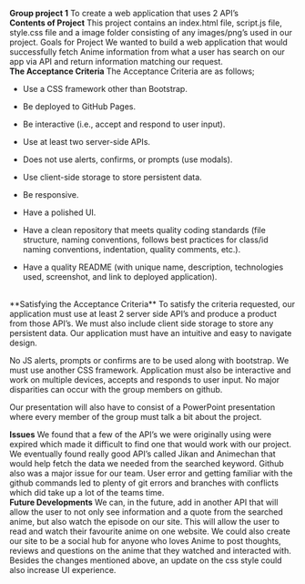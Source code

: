 **Group project 1**
To create a web application that uses 2 API’s
<br>
**Contents of Project**
This project contains an index.html file, script.js file, style.css file and a image folder consisting of any images/png’s used in our project.
Goals for Project
We wanted to build a web application that would successfully fetch Anime information from what a user has search on our app via API and return information matching our request. 
<br>
**The Acceptance Criteria**
The Acceptance Criteria are as follows;
* Use a CSS framework other than Bootstrap.

* Be deployed to GitHub Pages.

* Be interactive (i.e., accept and respond to user input).

* Use at least two server-side APIs.

* Does not use alerts, confirms, or prompts (use modals).

* Use client-side storage to store persistent data.
* Be responsive.

* Have a polished UI.

* Have a clean repository that meets quality coding standards (file structure, naming conventions, follows best practices for class/id naming conventions, indentation, quality comments, etc.).

* Have a quality README (with unique name, description, technologies used, screenshot, and link to deployed application).
<br>
**Satisfying the Acceptance Criteria**
To satisfy the criteria requested, our application must use at least 2 server side API’s and produce a product from those API’s. We must also include client side storage to store any persistent data.
Our application must have an intuitive and easy to navigate design.

No JS alerts, prompts or confirms are to be used along with bootstrap. We must use another CSS framework. Application must also be interactive and work on multiple devices, accepts and responds to user input. No major disparities can occur with the group members on github.

Our presentation will also have to consist of a PowerPoint presentation where every member of the group must talk a bit about the project. 

**Issues**
We found that a few of the API’s we were originally using were expired which made it difficult to find one that would work with our project. We eventually found really good API’s called Jikan and Animechan that would help fetch the data we needed from the searched keyword. Github also was a major issue for our team. User error and getting familiar with the github commands led to plenty of git errors and branches with conflicts which did take up a lot of the teams time. 
<br>
**Future Developments**
We can, in the future, add in another API that will allow the user to not only see information and a quote from the searched anime, but also watch the episode on our site. This will allow the user to read and watch their favourite anime on one website. 
We could also create our site to be a social hub for anyone who loves Anime to post thoughts, reviews and questions on the anime that they watched and interacted with.
Besides the changes mentioned above, an update on the css style could also increase UI experience.



